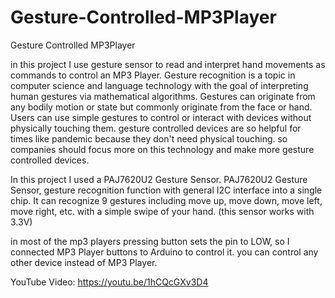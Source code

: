 # Gesture-Controlled-MP3Player
Gesture Controlled MP3Player

in this project I use gesture sensor to read and interpret hand movements as commands to control an MP3 Player.
Gesture recognition is a topic in computer science and language technology with the goal of interpreting human gestures via mathematical algorithms. Gestures can originate from any bodily motion or state but commonly originate from the face or hand. 
Users can use simple gestures to control or interact with devices without physically touching them.
gesture controlled devices are so helpful for times like pandemic because they don't need physical touching. so companies should focus more on this technology and make more gesture controlled devices.

In this project I used a PAJ7620U2 Gesture Sensor.
PAJ7620U2 Gesture Sensor, gesture recognition function with general I2C interface into a single chip. It can recognize 9 gestures including move up, move down, move left, move right, etc. with a simple swipe of your hand.
(this sensor works with 3.3V)

in most of the mp3 players pressing button sets the pin to LOW, so I connected MP3 Player buttons to Arduino to control it.
you can control any other device instead of MP3 Player.

YouTube Video: https://youtu.be/1hCQcGXv3D4
